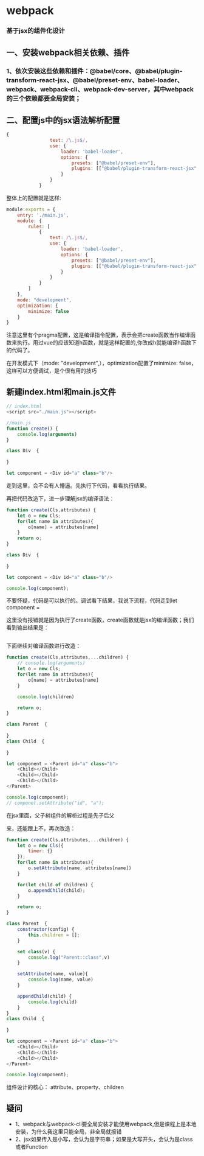 # webpack
### 基于jsx的组件化设计
## 一、安装webpack相关依赖、插件
   ### 1、依次安装这些依赖和插件：@babel/core、@babel/plugin-transform-react-jsx、@babel/preset-env、babel-loader、webpack、webpack-cli、webpack-dev-server，其中webpack的三个依赖都要全局安装；
## 二、配置js中的jsx语法解析配置
```js
{
                test: /\.js$/,
                use: {
                    loader: 'babel-loader',
                    options: {
                        presets: ["@babel/preset-env"],
                        plugins: [["@babel/plugin-transform-react-jsx", {pragma: "create"}]]
                    }
                }
            }
```
整体上的配置就是这样:
```js
module.exports = {
    entry: './main.js',
    module: {
        rules: [
            {
                test: /\.js$/,
                use: {
                    loader: 'babel-loader',
                    options: {
                        presets: ["@babel/preset-env"],
                        plugins: [["@babel/plugin-transform-react-jsx", {pragma: "create"}]]
                    }
                }
            }
        ]
    },
    mode: "development",
    optimization: {
        minimize: false
    }
}
```
注意这里有个pragma配置，这是编译指令配置，表示会把create函数当作编译函数来执行。用过vue的应该知道h函数，就是这样配置的,你改成h就能编译h函数下的代码了。

在开发模式下（mode: "development",），optimization配置了minimize: false，这样可以方便调试，是个很有用的技巧

## 新建index.html和main.js文件
```js
// index.html
<script src="./main.js"></script>

//main.js
function create() {
    console.log(arguments)
}

class Div  {
    
}

let component = <Div id="a" class="b"/>
```
走到这里，会不会有人懵逼。先执行下代码，看看执行结果。


再把代码改造下，进一步理解jsx的编译语法：
```js
function create(Cls,attributes) {
    let o = new Cls;
    for(let name in attributes){
        o[name] = attributes[name]
    }
    return o;
}

class Div  {
    
}

let component = <Div id="a" class="b"/>

console.log(component);
```
不要怀疑，代码是可以执行的。调试看下结果，我说下流程，代码走到let component = <Div id="a" class="b"/>这里没有报错就是因为执行了create函数，create函数就是jsx的编译函数；我们看到输出结果是：
```js

```

下面继续对编译函数进行改造：
```js
function create(Cls,attributes,...children) {
    // console.log(arguments)
    let o = new Cls;
    for(let name in attributes){
        o[name] = attributes[name]
    }

    console.log(children)

    return o;
}

class Parent  {
    
}
class Child  {
    
}

let component = <Parent id="a" class="b">
    <Child></Child>
    <Child></Child>
    <Child></Child>
</Parent>

console.log(component);
// componet.setAttribute("id", "a");
```
在jsx里面，父子树组件的解析过程是先子后父

来，还能跟上不，再次改造：
```js
function create(Cls,attributes,...children) {
    let o = new Cls({
        timer: {}
    });
    for(let name in attributes){
        o.setAttribute(name, attributes[name])
    }

    for(let child of children) {
        o.appendChild(child);
    }

    return o;
}

class Parent  {
    constructor(config) {
        this.children = [];
    }

    set class(v) {
        console.log("Parent::class",v)
    }

    setAttribute(name, value){
        console.log(name, value)
    }

    appendChild(child) {
        console.log(child)
    }
}
class Child  {
    
}

let component = <Parent id="a" class="b">
    <Child></Child>
    <Child></Child>
    <Child></Child>
</Parent>

console.log(component);
```
组件设计的核心：
attribute、property、children


## 疑问
* 1、webpack与webpack-cli要全局安装才能使用webpack,但是课程上是本地安装，为什么我这里只能全局，非全局就报错
* 2、jsx如果传入是小写，会认为是字符串；如果是大写开头，会认为是class或者Function